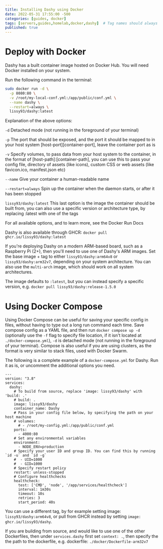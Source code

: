 ```yaml
---
title: Installing Dashy using Docker
date: 2022-05-31 17:55:00 -500
categories: [guides, docker]
tags: [servers,guides,homelab,docker,dashy]  # Tag names should always be lowercase
published: true
---
```


# Deploy with Docker

Dashy has a built container image hosted on Docker Hub. You will need Docker installed on your system.

Run the following command in the terminal:

```bash
sudo docker run -d \
  -p 8080:80 \
  -v /root/my-local-conf.yml:/app/public/conf.yml \
  --name dashy \
  --restart=always \
  lissy93/dashy:latest
```

Explanation of the above options:

`-d` Detached mode (not running in the foreground of your terminal)

`-p` The port that should be exposed, and the port it should be mapped to in your host system [host-port][container-port], leave the container port as is

`-v` Specify volumes, to pass data from your host system to the container, in the format of [host-path]:[container-path], you can use this to pass your config file, directory of assets (like icons), custom CSS or web assets (like favicon.ico, manifest.json etc)

`--name` Give your container a human-readable name

`--restart=always` Spin up the container when the daemon starts, or after it has been stopped

`lissy93/dashy:latest` This last option is the image the container should be built from, you can also use a specific version or architecture type, by replacing :latest with one of the tags

For all available options, and to learn more, see the Docker Run Docs

Dashy is also available through GHCR: `docker pull ghcr.io/lissy93/dashy:latest`

If you're deploying Dashy on a modern ARM-based board, such as a Raspberry Pi (2+), then you'll need to use one of Dashy's ARM images. Set the base image + tag to either `lissy93/dashy:arm64v8` or `lissy93/dashy:arm32v7`, depending on your system architecture. You can also use the `multi-arch` image, which should work on all system architectures.

The image defaults to `:latest`, but you can instead specify a specific version, e.g. `docker pull lissy93/dashy:release-1.5.0`

# Using Docker Compose

Using Docker Compose can be useful for saving your specific config in files, without having to type out a long run command each time. Save compose config as a YAML file, and then run `docker compose up -d` (optionally use the `-f` flag to specify file location, if it isn't located at `./docker-compose.yml`), `-d` is detached mode (not running in the foreground of your terminal). Compose is also useful if you are using clusters, as the format is very similar to stack files, used with Docker Swarm.

The following is a complete example of a `docker-compose.yml` for Dashy. Run it as is, or uncomment the additional options you need.

```
---
version: "3.8"
services:
  dashy:
    # To build from source, replace 'image: lissy93/dashy' with 'build: .'
    # build: .
    image: lissy93/dashy
    container_name: Dashy
    # Pass in your config file below, by specifying the path on your host machine
    # volumes:
      # - /root/my-config.yml:/app/public/conf.yml
    ports:
      - 4000:80
    # Set any environmental variables
    environment:
      - NODE_ENV=production
    # Specify your user ID and group ID. You can find this by running `id -u` and `id -g`
    #  - UID=1000
    #  - GID=1000
    # Specify restart policy
    restart: unless-stopped
    # Configure healthchecks
    healthcheck:
      test: ['CMD', 'node', '/app/services/healthcheck']
      interval: 1m30s
      timeout: 10s
      retries: 3
      start_period: 40s
```

You can use a different tag, by for example setting image: `lissy93/dashy:arm64v8`, or pull from GHCR instead by setting `image: ghcr.io/lissy93/dashy`.

If you are building from source, and would like to use one of the other Dockerfiles, then under `services.dashy` first set `context: .`, then specify the the path to the dockerfile, e.g. dockerfile: `./docker/Dockerfile-arm32v7`

